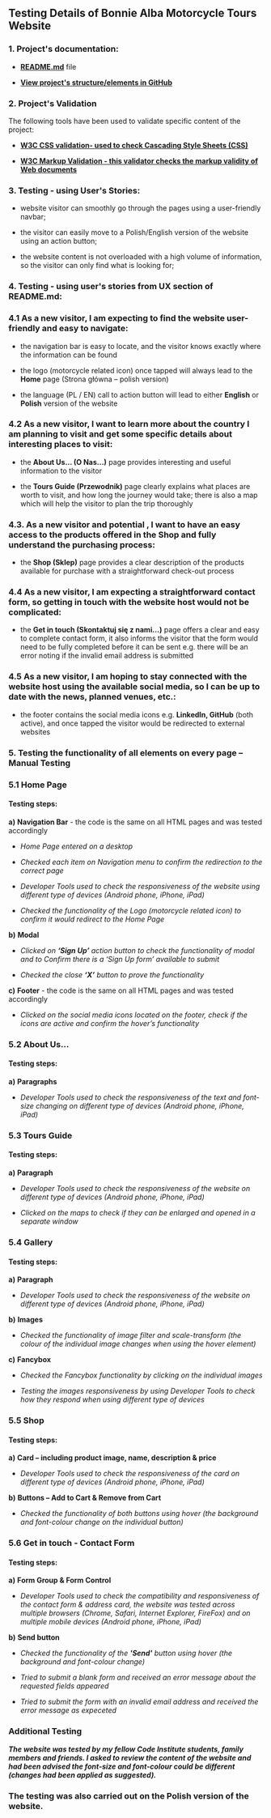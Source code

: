 ## Testing Details of Bonnie Alba Motorcycle Tours Website

        
### 1. Project's documentation:


* [**README.md**](https://github.com/KrisK1978/Bonnie-Alba-Motorcycle-Tours-Milestone1-UCFD/blob/master/README.md) file

* [**View project's structure/elements in GitHub**](https://github.com/KrisK1978/Bonnie-Alba-Motorcycle-Tours-Milestone1-UCFD")



### 2. Project's Validation



The following tools have been used to validate specific content of the project:



*   [**W3C CSS validation- used to check Cascading Style Sheets (CSS)**](https://jigsaw.w3.org/css-validator/#validate_by_input)

*   [**W3C Markup Validation - this validator checks the markup validity of Web documents**](https://validator.w3.org/#validate_by_input)




### 3. Testing - using User's Stories:



* website visitor can smoothly go through the pages using a user-friendly navbar;
        

* the visitor can easily move to a Polish/English version of the website using an action button;


* the website content is not overloaded with a high volume of information, so the visitor can only find what is looking for;




### 4. Testing - using user's stories from UX section of README.md:



### 4.1 As a new **visitor**, I am expecting to find the website user-friendly and easy to navigate:


* the navigation bar is easy to locate, and the visitor knows exactly where the information can be found


* the logo (motorcycle related icon) once tapped will always lead to the **Home** page (Strona główna – polish version)


* the language (PL / EN) call to action button will lead to either **English** or **Polish** version of the website



### 4.2 As a new **visitor**, I want to learn more about the country I am planning to visit and get some specific details about interesting places to visit:


* the **About Us… (O Nas…)** page provides interesting and useful information to the visitor


* the **Tours Guide (Przewodnik)** page clearly explains what places are worth to visit, and how long the journey would take; there is also a map which will help the visitor to plan the trip thoroughly



### 4.3. As a new **visitor** and potential  , I want to have an easy access to the products offered in the Shop and fully understand the purchasing process:


* the **Shop (Sklep)** page provides a clear description of the products available for purchase with a straightforward check-out process



### 4.4 As a new **visitor**, I am expecting a straightforward contact form, so getting in touch with the website host would not be complicated:


* the **Get in touch (Skontaktuj się z nami…)**  page offers a clear and easy to complete contact form, it also informs the visitor that the form would need to be fully completed before it can be sent
   e.g. there will be an error noting if the invalid email address is submitted



### 4.5 As a new visitor, I am hoping to stay connected with the website host using the available social media, so I can be up to date with the news, planned venues, etc.:


* the footer contains the social media icons e.g. **LinkedIn, GitHub** (both active), and once tapped the visitor would be redirected to external websites 



### 5. Testing the functionality of all elements on every page – Manual Testing



### 5.1 Home Page


#### Testing steps:


**a)**	**Navigation Bar** - the code is the same on all HTML pages and was tested accordingly


*  _Home Page entered on a desktop_


* _Checked each item on Navigation menu to confirm the redirection to the correct page_


* _Developer Tools used to check the responsiveness of the website using different type of devices (Android phone, iPhone, iPad)_


* _Checked the functionality of the Logo (motorcycle related icon) to confirm it would redirect to the Home Page_




**b)**	**Modal**


* _Clicked on **‘Sign Up’** action button to check the functionality of modal and to 
    Confirm there is a ‘Sign Up form’ available to submit_
 

* _Checked the close **‘X’** button to prove the functionality_
        

    
    
**c)**	**Footer** - the code is the same on all HTML pages and was tested accordingly


* _Clicked on the social media icons located on the footer, check if the icons are active and confirm the hover’s functionality_

    
    
    
### 5.2 About Us…



#### Testing steps:


**a)**	**Paragraphs** 


* _Developer Tools used to check the responsiveness of the text and font-size changing on different type of devices (Android phone, iPhone, iPad)_



### 5.3 Tours Guide



#### Testing steps:
	
	
**a)**	**Paragraph**


* _Developer Tools used to check the responsiveness of the website on different type of devices (Android phone, iPhone, iPad)_


* _Clicked on the maps to check if they can be enlarged and opened in a separate window_


### 5.4 Gallery



#### Testing steps:
	
	
**a)**	**Paragraph**
    
    
* _Developer Tools used to check the responsiveness of the website on different type of devices (Android phone, iPhone, iPad)_



**b)**	**Images**


* _Checked the functionality of image filter and scale-transform (the colour of the individual image changes when using the hover element)_



**c)**	**Fancybox**


* _Checked the Fancybox functionality by clicking on the individual images_


* _Testing the images responsiveness by using Developer Tools to check how they respond when using different type of devices_ 



### 5.5 Shop



#### Testing steps:
	
	
**a)**	**Card – including product image, name, description & price**


* _Developer Tools used to check the responsiveness of the card on different type of devices (Android phone, iPhone, iPad)_



**b)**	**Buttons – Add to Cart & Remove from Cart**


* _Checked the functionality of both buttons using hover (the background and font-colour change on the individual button)_



### 5.6 Get in touch - Contact Form



#### Testing steps:
	
	
**a)**	**Form Group & Form Control**


*	_Developer Tools used to check the compatibility and responsiveness of the contact form & address card, the website was tested across multiple browsers (Chrome, Safari, 
     Internet Explorer, FireFox) and on multiple mobile devices (Android phone, iPhone, iPad)_


    
**b)**	**Send button**


* _Checked the functionality of the **'Send'** button using hover (the background and font-colour change)_

        
* _Tried to submit a blank form and received an error message about the requested fields appeared_

        
* _Tried to submit the form with an invalid email address and received the error message as expeceted_




### Additional Testing


**_The website was tested by my fellow Code Institute students, family members and 
friends. I asked to review the content of the website and had been advised the 
font-size and font-colour could be different (changes had been applied as 
suggested)._**



### The testing was also carried out on the Polish version of the website.